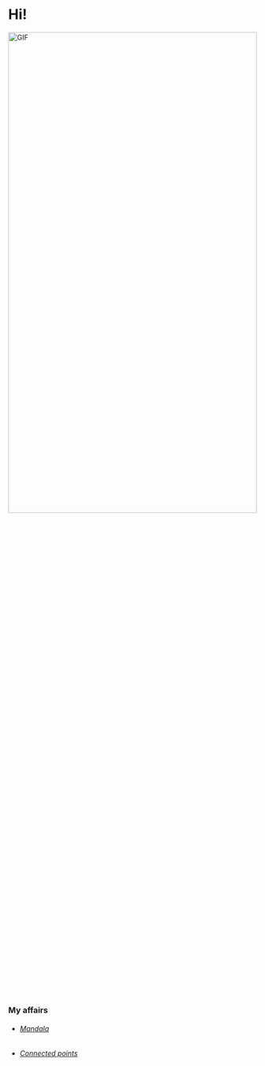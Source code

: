 # Hi!

<div style="align: center;">
    <img src="https://media.giphy.com/media/l41Yt5ljkUiMfUHHW/giphy.gif" width="100%" height="50%" alt="GIF">
</div>




### My affairs
  - ###### [Mandala](https://rw610.github.io/mandala/)
  - ###### [Connected points](https://rw610.github.io/canvas/)
